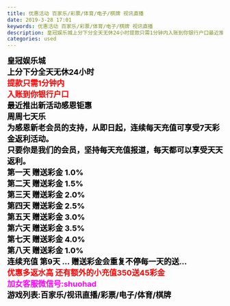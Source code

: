 ```yaml
---
title: 优惠活动 百家乐/彩票/体育/电子/棋牌 视讯直播
date: 2019-3-28 17:01
keywords: 优惠活动 百家乐/彩票/体育/电子/棋牌 视讯直播
description: 皇冠娱乐城上分下分全天无休24小时提款只需1分钟内入账到你银行户口最近推出新活动感恩钜惠周周七天乐为感恩新老会员的支持，从即日起，连续每天充值可享受7天彩金返利活动。只要你是我们的会员，坚持每天充值报道，每天都可以享受天天返利。第一天赠送彩
categories: used
---
```

<td class="t_f" id="postmessage_3330583">

<div align="left"><font size="4"><font color="#000000"><strong>皇冠娱乐城</strong></font></font></div><div align="left"><font size="4"><font color="#000000"><strong>上分下分全天无休24小时</strong></font></font></div><div align="left"><font size="4"><font color="#ff0000"><strong>提款只需1分钟内</strong></font></font></div><div align="left"><font size="4"><font color="#ff0000"><strong>入账到你银行户口</strong></font></font></div><div align="left"><font size="4"><font color="#000000"><strong>最近推出新活动感恩钜惠</strong></font></font></div><div align="left"><font size="4"><font color="#000000"><strong>周周七天乐</strong></font></font></div><div align="left"><font size="4"><font color="#000000"><strong>为感恩新老会员的支持，从即日起，连续每天充值可享受7天彩金返利活动。</strong></font></font></div><div align="left"><font size="4"><font color="#000000"><strong>只要你是我们的会员，坚持每天充值报道，每天都可以享受天天返利。</strong></font></font></div><div align="left"><font size="4"><font color="#000000"><strong>第一天 赠送彩金 1.0%</strong></font></font></div><div align="left"><font size="4"><font color="#000000"><strong>第二天 赠送彩金 1.5%</strong></font></font></div><div align="left"><font size="4"><font color="#000000"><strong>第三天 赠送彩金 2.0%</strong></font></font></div><div align="left"><font size="4"><font color="#000000"><strong>第四天 赠送彩金 2.5%</strong></font></font></div><div align="left"><font size="4"><font color="#000000"><strong>第五天 赠送彩金 3.0%</strong></font></font></div><div align="left"><font size="4"><font color="#000000"><strong>第六天 赠送彩金 3.5%</strong></font></font></div><div align="left"><font size="4"><font color="#000000"><strong>第七天 赠送彩金 4.0%</strong></font></font></div><div align="left"><font size="4"><font color="#000000"><strong>第八天 赠送彩金 1.0%</strong></font></font></div><div align="left"><font size="4"><font color="#000000"><strong>连续充值 第9天 ... 赠送彩金会重复不停每一天的送...</strong></font></font></div><div align="left"><font size="4"><font color="#ff0000"><strong>优惠多返水高 还有额外的小充值350送45彩金</strong></font></font></div><div align="left"><font size="4"><font color="#ff00ff"><strong>加女客服微信号:shuohad</strong></font></font></div><div align="left"><font size="4"><font color="#000000"><strong>游戏列表:百家乐/视讯直播/彩票/电子/体育/棋牌 </strong></font></font></div><br/>
</td>
